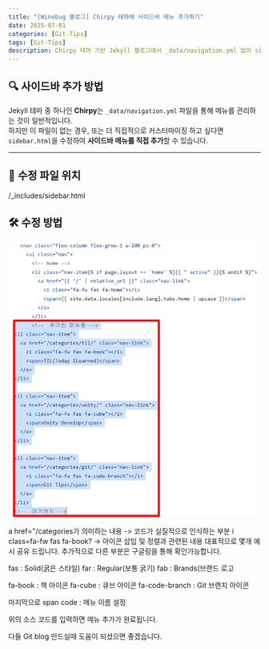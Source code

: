 ```yaml
---
title: "[Winebug 블로그] Chirpy 테마에 사이드바 메뉴 추가하기"
date: 2025-07-01
categories: [Git-Tips]
tags: [Git-Tips]
description: Chirpy 테마 기반 Jekyll 블로그에서 _data/navigation.yml 없이 sidebar.html 직접 수정으로 메뉴 추가하는 방법을 정리합니다.
---
```


## 🔍 사이드바 추가 방법

Jekyll 테마 중 하나인 **Chirpy**는 `_data/navigation.yml` 파일을 통해 메뉴를 관리하는 것이 일반적입니다.  
하지만 이 파일이 없는 경우, 또는 더 직접적으로 커스터마이징 하고 싶다면 `sidebar.html`을 수정하여 **사이드바 메뉴를 직접 추가**할 수 있습니다.

---

## 📁 수정 파일 위치
/_includes/sidebar.html

## 🛠️ 수정 방법

![side-bar](/assets/img/sidebar.png)

a href="/categories가 의미하는 내용 -> 코드가 실질적으로 인식하는 부분
i class=fa-fw fas fa-book? -> 아이콘 삽입 및 정렬과 관련된 내용
대표적으로 몇개 예시 공유 드립니다.
추가적으로 다른 부분은 구글링을 통해 확인가능합니다.

fas : Solid(굵은 스타일)
far : Regular(보통 굵기)
fab : Brands(브랜드 로고

fa-book : 책 아이콘
fa-cube : 큐브 아이콘
fa-code-branch : Git 브랜치 아이콘

마지막으로 span code : 메뉴 이름 설정

위의 소스 코드를 입력하면 메뉴 추가가 완료됩니다.

다들 Git blog 만드실때 도움이 되셨으면 좋겠습니다.
